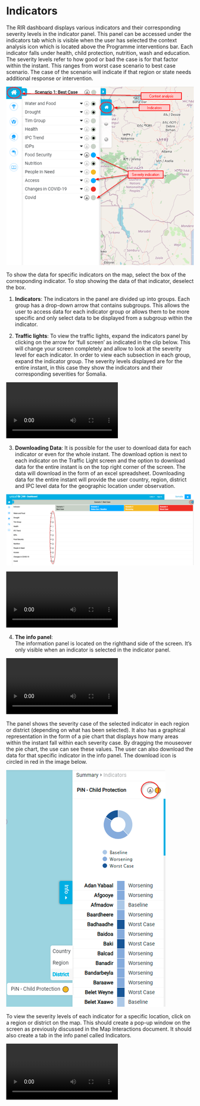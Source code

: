 # Indicators

The RIR dashboard displays various indicators and their corresponding severity levels in the indicator panel. This panel can be accessed under the indicators tab
which is visible when the user has selected the context analysis icon which is located above the Programme interventions bar. Each indicator falls under health,
child protection, nutrition, wash and education. The severity levels refer to how good or bad the case is for that factor within the instant. This ranges from worst 
case scenario to best case scenario. The case of the scenario will indicate if that region or state needs additional response or intervention. 

![Indicator Panel ](../img/indicator-tab.png "Indicator Panel")
>
To show the data for specific indicators on the map, select the box of the corresponding indicator. To stop showing the data of that indicator, deselect the box.
>
>
1.	**Indicators**:
The indicators in the panel are divided up into groups. Each group has a drop-down arrow that contains subgroups. This allows the user to access data for each indicator group or allows them to be more specific and only select data to be displayed from a subgroup within the indicator.
>
>
2. **Traffic lights**: 
To view the traffic lights, expand the indicators panel by clicking on the arrow for ‘full screen’ as indicated in the clip below. This will change your screen completely
and allow to look at the severity level for each indicator. In order to view each subsection in each group, expand the indicator group. The severity levels displayed 
are for the entire instant, in this case they show the indicators and their corresponding severities for Somalia.

![Traffic Lights](../img/traffic-lights.mp4 "Traffic Lights")
>
>
3. **Downloading Data**:
It is possible for the user to download data for each indicator or even for the whole instant. The download option is next to each indicator on the Traffic Light screen
and the option to download data for the entire instant is on the top right corner of the screen. The data will download in the form of an excel spreadsheet.
Downloading data for the entire instant will provide the user country, region, district and IPC level data for the geographic location under observation.

![Downloading Data](../img/Downloading-data.png "Downloading Data")

![Downloading Data for the Entire Instant](../img/Excel.mp4 "Downloading Data for the Entire Instant")
>
>
4.	**The info panel**:                                    
The information panel is located on the righthand side of the screen. It’s only visible when an indicator is selected in the indicator panel. 

![Info Panel](../img/Info-panel.mp4 "Info Panel")

The panel shows the severity case of the selected indicator in each region or district (depending on what has been selected). It also has a graphical representation
in the form of a pie chart that displays how many areas within the instant fall within each severity case. By dragging the mouseover the pie chart,
the use can see these values. The user can also download the data for that specific indicator in the info panel. The download icon is circled in red in the image below. 

![Info Panel](../img/Infopanel.png "Info Panel")

To view the severity levels of each indicator for a specific location, click on a region or district on the map. This should create a pop-up window on the screen
as previously discussed in the Map Interactions document. It should also create a tab in the info panel called Indicators.

![Info Panel Indicators](../img/info-panel-indicators.mp4 "Info Panel Indicators")










